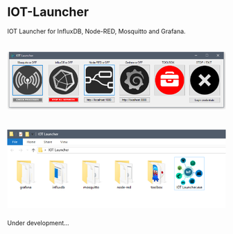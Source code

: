 # IOT-Launcher
IOT Launcher  for InfluxDB, Node-RED, Mosquitto and Grafana.

<h1 align="center">
  <img alt="NextLevelWeek" title="#NextLevelWeek" src="https://raw.githubusercontent.com/MiguelRenato/IOT-Launcher/main/IOT%20Launcher.png" />
</h1>

<h1 align="center">
  <img alt="NextLevelWeek" title="#NextLevelWeek" src="https://raw.githubusercontent.com/MiguelRenato/IOT-Launcher/main/IOT_Launcher_Project.png" />
</h1>

Under development...




